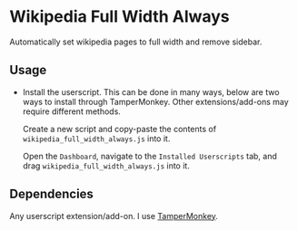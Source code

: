 # Wikipedia Full Width Always

Automatically set wikipedia pages to full width and remove sidebar.

## Usage

- Install the userscript. This can be done in many ways, below are two ways to install through TamperMonkey. Other extensions/add-ons may require different methods.

    Create a new script and copy-paste the contents of `wikipedia_full_width_always.js` into it.

    Open the `Dashboard`, navigate to the `Installed Userscripts` tab, and drag `wikipedia_full_width_always.js` into it.

## Dependencies

Any userscript extension/add-on. I use [TamperMonkey](https://www.tampermonkey.net/).